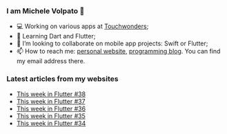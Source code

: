### I am Michele Volpato 👋

- 💻 Working on various apps at [Touchwonders](https://touchwonders.com);
- 🌱 Learning Dart and Flutter;
- 📱 I’m looking to collaborate on mobile app projects: Swift or Flutter;
- 📫 How to reach me: [personal website](https://volpato.nl), [programming blog](https://ishouldgotosleep.com). You can find my email address there.

### Latest articles from my websites

<!-- BLOG-POST-LIST:START -->
- [This week in Flutter #38](https://ishouldgotosleep.com/news/this-week-in-flutter-38/)
- [This week in Flutter #37](https://ishouldgotosleep.com/news/this-week-in-flutter-37/)
- [This week in Flutter #36](https://ishouldgotosleep.com/news/this-week-in-flutter-36/)
- [This week in Flutter #35](https://ishouldgotosleep.com/news/this-week-in-flutter-35/)
- [This week in Flutter #34](https://ishouldgotosleep.com/news/this-week-in-flutter-34/)
<!-- BLOG-POST-LIST:END -->
